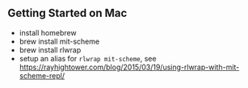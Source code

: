 
## Getting Started on Mac
- install homebrew
- brew install mit-scheme
- brew install rlwrap
- setup an alias for `rlwrap mit-scheme`, see https://rayhightower.com/blog/2015/03/19/using-rlwrap-with-mit-scheme-repl/

